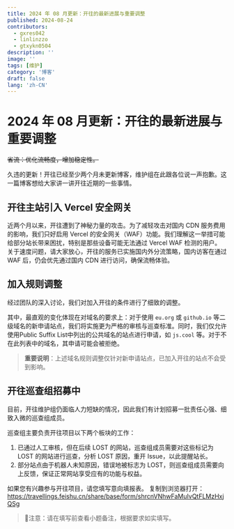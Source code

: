 ```yaml
---
title: 2024 年 08 月更新：开往的最新进展与重要调整
published: 2024-08-24
contributors:
  - gxres042
  - linlinzzo
  - gtxykn0504
description: ''
image: ''
tags: [维护]
category: '博客'
draft: false 
lang: 'zh-CN'
---
```


# 2024 年 08 月更新：开往的最新进展与重要调整

~~省流：优化流畅度，增加稳定性。~~


久违的更新！开往已经至少两个月未更新博客，维护组在此跟各位说一声抱歉。这一篇博客想给大家讲一讲开往近期的一些事情。

## 开往主站引入 Vercel 安全网关

近两个月以来，开往遭到了神秘力量的攻击。为了减轻攻击对国内 CDN 服务费用的影响，我们只好启用 Vercel 的安全网关（WAF）功能。我们理解这一举措可能给部分站长带来困扰，特别是那些设备可能无法通过 Vercel WAF 检测的用户。关于速度问题，请大家放心，开往的服务已实施国内外分流策略，国内访客在通过 WAF 后，仍会优先通过国内 CDN 进行访问，确保流畅体验。

## 加入规则调整

经过团队的深入讨论，我们对加入开往的条件进行了细致的调整。

其中，最直观的变化体现在对域名的要求上：对于使用 `eu.org` 或 `github.io` 等二级域名的新申请站点，我们将实施更为严格的审核与巡查标准。同时，我们仅允许使用Public Suffix List中列出的公共域名的站点进行申请，如 `js.cool` 等。对于不在此列表中的域名，其申请可能会被拒绝。

>**重要说明**：上述域名规则调整仅针对新申请站点，已加入开往的站点不会受到影响。

## 开往巡查组招募中

目前，开往维护组仍面临人力短缺的情况，因此我们有计划招募一批责任心强、细致入微的巡查组成员。

巡查组主要负责开往项目以下两个板块的工作：

1. 已通过人工审核，但在后续 LOST 的网站，巡查组成员需要对这些标记为 LOST 的网站进行巡查，分析 LOST 原因，重开 Issue，以此提醒站长。
2. 部分站点由于机器人未知原因，错误地被标志为 LOST，则巡查组成员需要向上反馈，保证正常网站享受应有的功能与权益。

如果您有兴趣参与开往项目，请您填写意向填报表。 复制到浏览器打开：https://travellings.feishu.cn/share/base/form/shrcnVNhwFaMuIvQtFLMzHxjQSg

> 🔭注意：请在填写前查看小题备注，根据要求如实填写。
